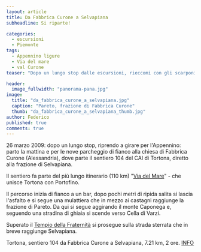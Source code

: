 ```yaml
---
layout: article
title: Da Fabbrica Curone a Selvapiana
subheadline: Si riparte!

categories:
  - escursioni
  - Piemonte
tags: 
  - Appennino ligure
  - Via del mare
  - val Curone
teaser: "Dopo un lungo stop dalle escursioni, rieccomi con gli scarponi ai piedi. Si va in Appennino: da Fabbrica Curone (Alessandria), a Selvapiana."

header:
  image_fullwidth: "panorama-pana.jpg"
image: 
  title: "da_fabbrica_curone_a_selvapiana.jpg"
  caption: "Pareto, frazione di Fabbrica Curone"
  thumb: "da_fabbrica_curone_a_selvapiana_thumb.jpg"
author: Federico
published: true
comments: true
---
```

26 marzo 2009: dopo un lungo stop, riprendo a girare per l'Appennino: parto la mattina e per le nove parcheggio di fianco alla chiesa di Fabbrica Curone (Alessandria), dove parte il sentiero 104 del CAI di Tortona, diretto alla frazione di Selvapiana.

Il sentiero fa parte del più lungo itinerario (110 km) "[Via del Mare](http://www.shineon.it/escursioni/via-del-mare/)" - che unisce Tortona con Portofino.

Il percorso inizia di fianco a un bar, dopo pochi metri di ripida salita si lascia l'asfalto e si segue una mulattiera che in mezzo ai castagni raggiunge la frazione di Pareto. Da qui si segue aggirando il monte Caponega e, seguendo una stradina di ghiaia si scende verso Cella di Varzi.

Superato il [Tempio della Fraternità](http://www.varziviva.net/tempio.htm)  si prosegue sulla strada sterrata che in breve raggiunge Selvapiana.

Tortona, sentiero 104 da Fabbrica Curone a Selvapiana, 7.21 km, 2 ore. [INFO](http://www.provincia.alessandria.gov.it/sentieri/index.php?whattodo=sentieri&file=galleria&id_sentiero=4)
